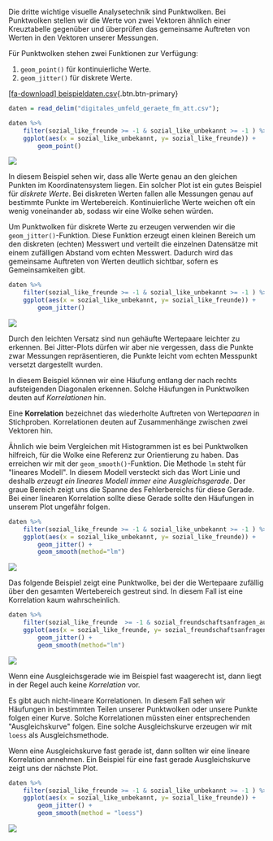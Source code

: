 Die dritte wichtige visuelle Analysetechnik sind Punktwolken. Bei Punktwolken stellen wir die Werte von zwei Vektoren ähnlich einer Kreuztabelle gegenüber und überprüfen das gemeinsame Auftreten von Werten in den Vektoren unserer Messungen.

Für Punktwolken stehen zwei Funktionen zur Verfügung: 

1. `geom_point()` für kontinuierliche Werte.
2. `geom_jitter()` für diskrete Werte.

[[fa-download] beispieldaten.csv](https://moodle.zhaw.ch/mod/resource/view.php?id=635316){.btn.btn-primary}

```R
daten = read_delim("digitales_umfeld_geraete_fm_att.csv");

daten %>%
    filter(sozial_like_freunde >= -1 & sozial_like_unbekannt >= -1 ) %>%
    ggplot(aes(x = sozial_like_unbekannt, y= sozial_like_freunde)) + 
        geom_point()
```


    
<img src="https://raw.githubusercontent.com/dxiai/ct-resourcen/main/bilder/interpretieren/output_27_0.png">
    


In diesem Beispiel sehen wir, dass alle Werte genau an den gleichen Punkten im Koordinatensystem liegen. Ein solcher Plot ist ein gutes Beispiel für *diskrete Werte*. Bei diskreten Werten fallen alle Messungen genau auf bestimmte Punkte im Wertebereich. Kontinuierliche Werte weichen oft ein wenig voneinander ab, sodass wir eine Wolke sehen würden. 

Um Punktwolken für diskrete Werte zu erzeugen verwenden wir die `geom_jitter()`-Funktion. Diese Funktion erzeugt einen kleinen Bereich um den diskreten (echten) Messwert und verteilt die einzelnen Datensätze mit einem zufälligen Abstand vom echten Messwert. Dadurch wird das gemeinsame Auftreten von Werten deutlich sichtbar, sofern es Gemeinsamkeiten gibt.


```R
daten %>%
    filter(sozial_like_freunde >= -1 & sozial_like_unbekannt >= -1 ) %>%
    ggplot(aes(x = sozial_like_unbekannt, y= sozial_like_freunde)) + 
        geom_jitter()
```


    
<img  src="https://raw.githubusercontent.com/dxiai/ct-resourcen/main/bilder/interpretieren/output_29_0.png">
    


Durch den leichten Versatz sind nun gehäufte Wertepaare leichter zu erkennen. Bei Jitter-Plots dürfen wir aber nie vergessen, dass die Punkte zwar Messungen repräsentieren, die Punkte leicht vom echten Messpunkt versetzt dargestellt wurden.

In diesem Beispiel können wir eine Häufung entlang der nach rechts aufsteigenden Diagonalen erkennen. Solche Häufungen in Punktwolken deuten auf *Korrelationen* hin. 

<p class="alert alert-primary">Eine <b>Korrelation</b> bezeichnet das wiederholte Auftreten von Werte<i>paaren</i> in Stichproben. Korrelationen deuten auf Zusammenhänge zwischen zwei Vektoren hin.</p>

Ähnlich wie beim Vergleichen mit Histogrammen ist es bei Punktwolken hilfreich, für die Wolke eine Referenz zur Orientierung zu haben. Das erreichen wir mit der `geom_smooth()`-Funktion. Die Methode `lm` steht für "lineares Modell". In diesem Modell versteckt sich das Wort Linie und deshalb *erzeugt ein lineares Modell immer eine Ausgleichsgerade*. Der graue Bereich zeigt uns die Spanne des Fehlerbereichs für diese Gerade. Bei einer linearen Korrelation sollte diese Gerade sollte den Häufungen in unserem Plot ungefähr folgen.


```R
daten %>%
    filter(sozial_like_freunde >= -1 & sozial_like_unbekannt >= -1 ) %>%
    ggplot(aes(x = sozial_like_unbekannt, y= sozial_like_freunde)) + 
        geom_jitter() +
        geom_smooth(method="lm")
```
    
<img    src="https://raw.githubusercontent.com/dxiai/ct-resourcen/main/bilder/interpretieren/output_31_1.png">
    


Das folgende Beispiel zeigt eine Punktwolke, bei der die Wertepaare zufällig über den gesamten Wertebereich gestreut sind. In diesem Fall ist eine Korrelation kaum wahrscheinlich. 


```R
daten %>%
    filter(sozial_like_freunde  >= -1 & sozial_freundschaftsanfragen_aus_netzwerk >= -1 ) %>%
    ggplot(aes(x = sozial_like_freunde, y= sozial_freundschaftsanfragen_aus_netzwerk)) + 
        geom_jitter() +
        geom_smooth(method="lm")
```

<img  src="https://raw.githubusercontent.com/dxiai/ct-resourcen/main/bilder/interpretieren/output_33_1.png">
    
Wenn eine Ausgleichsgerade wie im Beispiel fast waagerecht ist, dann liegt in der Regel auch keine *Korrelation* vor.

Es gibt auch nicht-lineare Korrelationen. In diesem Fall sehen wir Häufungen in bestimmten Teilen unserer Punktwolken oder unsere Punkte folgen einer Kurve. Solche Korrelationen müssten einer entsprechenden "Ausgleichskurve" folgen. Eine solche Ausgleichskurve erzeugen wir mit `loess` als Ausgleichsmethode. 

Wenn eine Ausgleichskurve fast gerade ist, dann sollten wir eine lineare Korrelation annehmen. Ein Beispiel für eine fast gerade Ausgleichskurve zeigt uns der nächste Plot. 


```R
daten %>%
    filter(sozial_like_freunde >= -1 & sozial_like_unbekannt >= -1 ) %>%
    ggplot(aes(x = sozial_like_unbekannt, y= sozial_like_freunde)) + 
        geom_jitter() +
        geom_smooth(method = "loess")
```
    
<img   src="https://raw.githubusercontent.com/dxiai/ct-resourcen/main/bilder/interpretieren/output_35_1.png">
    